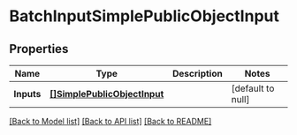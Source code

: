 # BatchInputSimplePublicObjectInput

## Properties
Name | Type | Description | Notes
------------ | ------------- | ------------- | -------------
**Inputs** | [**[]SimplePublicObjectInput**](SimplePublicObjectInput.md) |  | [default to null]

[[Back to Model list]](../README.md#documentation-for-models) [[Back to API list]](../README.md#documentation-for-api-endpoints) [[Back to README]](../README.md)

